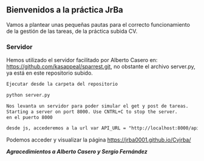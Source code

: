 ## Bienvenidos a la práctica JrBa

Vamos a plantear unas pequeñas pautas para el correcto funcionamiento de la gestión de las tareas, de la práctica subida CV.

### Servidor 
Hemos utilizado el servidor facilitado por Alberto Casero en: https://github.com/kasappeal/sparrest.git, no obstante el archivo server.py, ya está en este repositorio subido.

```markdown
Ejecutar desde la carpeta del repositorio

python server.py

Nos levanta un servidor para poder simular el get y post de tareas.
Starting a server on port 8000. Use CNTRL+C to stop the server.
en el puerto 8000

desde js, accederemos a la url var API_URL = "http://localhost:8000/api/"; y el código irá creando las tareas y leyendolas de var API_URL = "http://localhost:8000/api/task/"
```
Podemos acceder y visualizar la página https://jrba0001.github.io/Cvjrba/

**_Agracedimientos a Alberto Casero y Sergio Fernández_**
